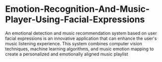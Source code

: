 # Emotion-Recognition-And-Music-Player-Using-Facial-Expressions
An emotional detection and music recommendation system based on user facial expressions is an innovative application that can enhance the user's music listening experience. This system combines computer vision techniques, machine learning algorithms, and music emotion mapping to create a personalized and emotionally aligned music playlist
